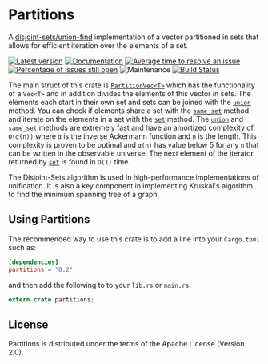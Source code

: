 # Partitions

A [disjoint-sets/union-find] implementation of a vector partitioned in sets that
allows for efficient iteration over the elements of a set.

[![Latest version](https://img.shields.io/crates/v/partitions.svg)](https://crates.io/crates/partitions)
[![Documentation](https://docs.rs/partitions/badge.svg)](https://docs.rs/partitions)
[![Average time to resolve an issue](http://isitmaintained.com/badge/resolution/DDOtten/partitions.svg)](http://isitmaintained.com/project/DDOtten/partitions "Average time to resolve an issue")
[![Percentage of issues still open](http://isitmaintained.com/badge/open/DDOtten/partitions.svg)](http://isitmaintained.com/project/DDOtten/partitions "Percentage of issues still open")
![Maintenance](https://img.shields.io/badge/maintenance-actively--developed-brightgreen.svg)
[![Build Status](https://travis-ci.org/DDOtten/partitions.png?branch=master)](https://travis-ci.org/DDOtten/partitions)

The main struct of this crate is [`PartitionVec<T>`] which has the functionality
of a `Vec<T>` and in addition divides the elements of this vector in sets.
The elements each start in their own set and sets can be joined with the
[`union`] method.
You can check if elements share a set with the [`same_set`] method and iterate
on the elements in a set with the [`set`] method.
The [`union`] and [`same_set`] methods are extremely fast and have an amortized
complexity of `O(α(n))` where `α` is the inverse Ackermann function and `n` is
the length.
This complexity is proven to be optimal and `α(n)` has value below 5 for any `n`
that can be written in the observable universe.
The next element of the iterator returned by [`set`] is found in `O(1)` time.

The Disjoint-Sets algorithm is used in high-performance implementations of
unification.
It is also a key component in implementing Kruskal's algorithm to find the
minimum spanning tree of a graph.

[disjoint-sets/union-find]: https://en.wikipedia.org/wiki/Disjoint-set_data_structure
[`PartitionVec<T>`]: https://docs.rs/partitions/0.2.0/partitions/partition_vec/struct.PartitionVec.html
[`union`]: https://docs.rs/partitions/0.2.0/partitions/partition_vec/struct.PartitionVec.html#method.union
[`same_set`]: https://docs.rs/partitions/0.2.0/partitions/partition_vec/struct.PartitionVec.html#method.same_set
[`set`]: https://docs.rs/partitions/0.2.0/partitions/partition_vec/struct.PartitionVec.html#method.set
[`make_singleton`]: https://docs.rs/partitions/0.2.0/partitions/partition_vec/struct.PartitionVec.html#method.make_singleton

## Using Partitions

The recommended way to use this crate is to add a line into your `Cargo.toml`
such as:

```toml
[dependencies]
partitions = "0.2"
```

and then add the following to to your `lib.rs` or `main.rs`:

```rust
extern crate partitions;
```

## License

Partitions is distributed under the terms of the Apache License (Version 2.0).

